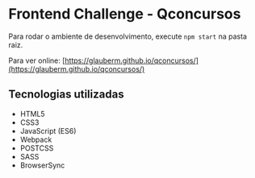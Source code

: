 # Frontend Challenge - Qconcursos

Para rodar o ambiente de desenvolvimento, execute `npm start` na pasta raiz.

Para ver online: [https://glauberm.github.io/qconcursos/](https://glauberm.github.io/qconcursos/)

## Tecnologias utilizadas

- HTML5
- CSS3
- JavaScript (ES6)
- Webpack
- POSTCSS
- SASS
- BrowserSync